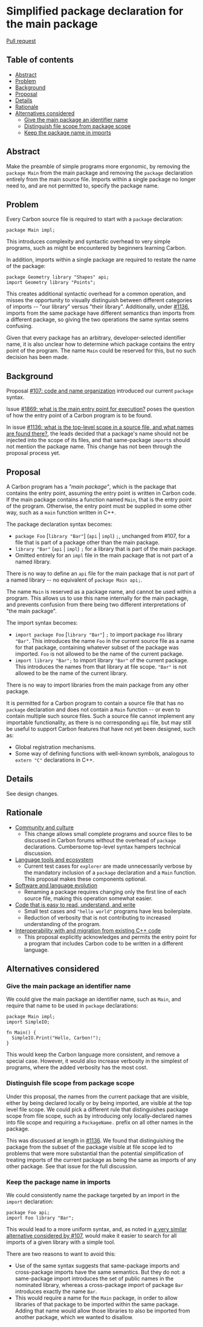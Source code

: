 # Simplified package declaration for the main package

<!--
Part of the Carbon Language project, under the Apache License v2.0 with LLVM
Exceptions. See /LICENSE for license information.
SPDX-License-Identifier: Apache-2.0 WITH LLVM-exception
-->

[Pull request](https://github.com/carbon-language/carbon-lang/pull/2550)

<!-- toc -->

## Table of contents

-   [Abstract](#abstract)
-   [Problem](#problem)
-   [Background](#background)
-   [Proposal](#proposal)
-   [Details](#details)
-   [Rationale](#rationale)
-   [Alternatives considered](#alternatives-considered)
    -   [Give the main package an identifier name](#give-the-main-package-an-identifier-name)
    -   [Distinguish file scope from package scope](#distinguish-file-scope-from-package-scope)
    -   [Keep the package name in imports](#keep-the-package-name-in-imports)

<!-- tocstop -->

## Abstract

Make the preamble of simple programs more ergonomic, by removing the
`package Main` from the main package and removing the `package` declaration
entirely from the main source file. Imports within a single package no longer
need to, and are not permitted to, specify the package name.

## Problem

Every Carbon source file is required to start with a `package` declaration:

```
package Main impl;
```

This introduces complexity and syntactic overhead to very simple programs, such
as might be encountered by beginners learning Carbon.

In addition, imports within a single package are required to restate the name of
the package:

```
package Geometry library "Shapes" api;
import Geometry library "Points";
```

This creates additional syntactic overhead for a common operation, and misses
the opportunity to visually distinguish between different categories of imports
-- "our library" versus "their library". Additionally, under
[#1136](https://github.com/carbon-language/carbon-lang/issues/1136), imports
from the same package have different semantics than imports from a different
package, so giving the two operations the same syntax seems confusing.

Given that every package has an arbitrary, developer-selected identifier name,
it is also unclear how to determine which package contains the entry point of
the program. The name `Main` could be reserved for this, but no such decision
has been made.

## Background

Proposal
[#107: code and name organization](https://github.com/carbon-language/carbon-lang/pull/107/files)
introduced our current `package` syntax.

Issue
[#1869: what is the main entry point for execution?](https://github.com/carbon-language/carbon-lang/issues/1869)
poses the question of how the entry point of a Carbon program is to be found.

In issue
[#1136: what is the top-level scope in a source file, and what names are found there?](https://github.com/carbon-language/carbon-lang/issues/1136),
the leads decided that a package's name should not be injected into the scope of
its files, and that same-package `import`s should not mention the package name.
This change has not been through the proposal process yet.

## Proposal

A Carbon program has a _"main package"_, which is the package that contains the
entry point, assuming the entry point is written in Carbon code. If the main
package contains a function named `Main`, that is the entry point of the
program. Otherwise, the entry point must be supplied in some other way, such as
a `main` function written in C++.

The package declaration syntax becomes:

-   `package Foo` [`library "Bar"`] \(`api` | `impl`) `;`, unchanged from #107,
    for a file that is part of a package other than the main package.
-   `library "Bar"` (`api` | `impl`) `;` for a library that is part of the main
    package.
-   Omitted entirely for an `impl` file in the main package that is not part of
    a named library.

There is no way to define an `api` file for the main package that is not part of
a named library -- no equivalent of `package Main api;`.

The name `Main` is reserved as a package name, and cannot be used within a
program. This allows us to use this name internally for the main package, and
prevents confusion from there being two different interpretations of "the main
package".

The import syntax becomes:

-   `import package Foo` [`library "Bar"`] `;` to import package `Foo` library
    `"Bar"`. This introduces the name `Foo` in the current source file as a name
    for that package, containing whatever subset of the package was imported.
    `Foo` is not allowed to be the name of the current package.
-   `import library "Bar";` to import library `"Bar"` of the current package.
    This introduces the names from that library at file scope. `"Bar"` is not
    allowed to be the name of the current library.

There is no way to import libraries from the main package from any other
package.

It is permitted for a Carbon program to contain a source file that has no
`package` declaration and does not contain a `Main` function -- or even to
contain multiple such source files. Such a source file cannot implement any
importable functionality, as there is no corresponding `api` file, but may still
be useful to support Carbon features that have not yet been designed, such as:

-   Global registration mechanisms.
-   Some way of defining functions with well-known symbols, analogous to
    `extern "C"` declarations in C++.

## Details

See design changes.

## Rationale

-   [Community and culture](/docs/project/goals.md#community-and-culture)
    -   This change allows small complete programs and source files to be
        discussed in Carbon forums without the overhead of `package`
        declarations. Cumbersome top-level syntax hampers technical discussion.
-   [Language tools and ecosystem](/docs/project/goals.md#language-tools-and-ecosystem)
    -   Current test cases for `explorer` are made unnecessarily verbose by the
        mandatory inclusion of a `package` declaration and a `Main` function.
        This proposal makes these components optional.
-   [Software and language evolution](/docs/project/goals.md#software-and-language-evolution)
    -   Renaming a package requires changing only the first line of each source
        file, making this operation somewhat easier.
-   [Code that is easy to read, understand, and write](/docs/project/goals.md#code-that-is-easy-to-read-understand-and-write)
    -   Small test cases and `"hello world"` programs have less boilerplate.
    -   Reduction of verbosity that is not contributing to increased
        understanding of the program.
-   [Interoperability with and migration from existing C++ code](/docs/project/goals.md#interoperability-with-and-migration-from-existing-c-code)
    -   This proposal explicitly acknowledges and permits the entry point for a
        program that includes Carbon code to be written in a different language.

## Alternatives considered

### Give the main package an identifier name

We could give the main package an identifier name, such as `Main`, and require
that name to be used in `package` declarations:

```
package Main impl;
import SimpleIO;

fn Main() {
  SimpleIO.Print("Hello, Carbon!");
}
```

This would keep the Carbon language more consistent, and remove a special case.
However, it would also increase verbosity in the simplest of programs, where the
added verbosity has the most cost.

### Distinguish file scope from package scope

Under this proposal, the names from the current package that are visible, either
by being declared locally or by being imported, are visible at the top level
file scope. We could pick a different rule that distinguishes package scope from
file scope, such as by introducing only locally-declared names into file scope
and requiring a `PackageName.` prefix on all other names in the package.

This was discussed at length in
[#1136](https://github.com/carbon-language/carbon-lang/issues/1136). We found
that distinguishing the package from the subset of the package visible at file
scope led to problems that were more substantial than the potential
simplification of treating imports of the current package as being the same as
imports of any other package. See that issue for the full discussion.

### Keep the package name in imports

We could consistently name the package targeted by an import in the `import`
declaration:

```
package Foo api;
import Foo library "Bar";
```

This would lead to a more uniform syntax, and, as noted in
[a very similar alternative considered by #107](/proposals/p0107.md#optional-package-names),
would make it easier to search for all imports of a given library with a simple
tool.

There are two reasons to want to avoid this:

-   Use of the same syntax suggests that same-package imports and cross-package
    imports have the same semantics. But they do not: a same-package import
    introduces the set of public names in the nominated library, whereas a
    cross-package import of package `Bar` introduces exactly the name `Bar`.
-   This would require a name for the `Main` package, in order to allow
    libraries of that package to be imported within the same package. Adding
    that name would allow those libraries to also be imported from another
    package, which we wanted to disallow.
